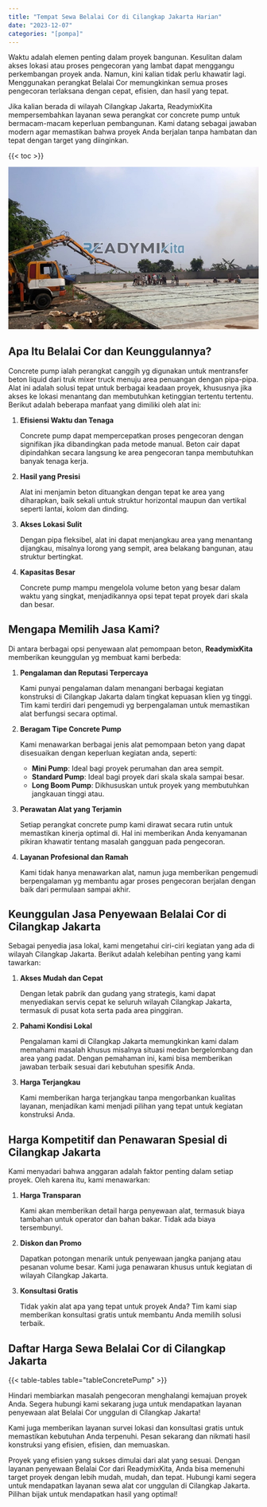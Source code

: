 ```yaml
---
title: "Tempat Sewa Belalai Cor di Cilangkap Jakarta Harian"
date: "2023-12-07"
categories: "[pompa]"
---
```


Waktu adalah elemen penting dalam proyek bangunan. Kesulitan dalam akses lokasi atau proses pengecoran yang lambat dapat menggangu perkembangan proyek anda. Namun, kini kalian tidak perlu khawatir lagi. Menggunakan perangkat Belalai Cor memungkinkan semua proses pengecoran terlaksana dengan cepat, efisien, dan hasil yang tepat.

Jika kalian berada di wilayah Cilangkap Jakarta, ReadymixKita mempersembahkan layanan sewa perangkat cor concrete pump untuk bermacam-macam keperluan pembangunan. Kami datang sebagai jawaban modern agar memastikan bahwa proyek Anda berjalan tanpa hambatan dan tepat dengan target yang diinginkan.

{{< toc >}}

![Tempat Sewa Belalai Cor di Cilangkap Jakarta Harian](/images/pompa/sewa-pompa-09.jpg)

## Apa Itu Belalai Cor dan Keunggulannya?

Concrete pump ialah perangkat canggih yg digunakan untuk mentransfer beton liquid dari truk mixer truck menuju area penuangan dengan pipa-pipa. Alat ini adalah solusi tepat untuk berbagai keadaan proyek, khususnya jika akses ke lokasi menantang dan membutuhkan ketinggian tertentu tertentu. Berikut adalah beberapa manfaat yang dimiliki oleh alat ini:

1. **Efisiensi Waktu dan Tenaga**

   Concrete pump dapat mempercepatkan proses pengecoran dengan signifikan jika dibandingkan pada metode manual. Beton cair dapat dipindahkan secara langsung ke area pengecoran tanpa membutuhkan banyak tenaga kerja.

2. **Hasil yang Presisi**

   Alat ini menjamin beton dituangkan dengan tepat ke area yang diharapkan, baik sekali untuk struktur horizontal maupun dan vertikal seperti lantai, kolom dan dinding.

3. **Akses Lokasi Sulit**

   Dengan pipa fleksibel, alat ini dapat menjangkau area yang menantang dijangkau, misalnya lorong yang sempit, area belakang bangunan, atau struktur bertingkat.

4. **Kapasitas Besar**

   Concrete pump mampu mengelola volume beton yang besar dalam waktu yang singkat, menjadikannya opsi tepat tepat proyek dari skala dan besar.

## Mengapa Memilih Jasa Kami?

Di antara berbagai opsi penyewaan alat pemompaan beton, **ReadymixKita** memberikan keunggulan yg membuat kami berbeda:

1. **Pengalaman dan Reputasi Terpercaya**

   Kami punyai pengalaman dalam menangani berbagai kegiatan konstruksi di Cilangkap Jakarta dalam tingkat kepuasan klien yg tinggi. Tim kami terdiri dari pengemudi yg berpengalaman untuk memastikan alat berfungsi secara optimal.

2. **Beragam Tipe Concrete Pump**

   Kami menawarkan berbagai jenis alat pemompaan beton yang dapat disesuaikan dengan keperluan kegiatan anda, seperti:
   - **Mini Pump**: Ideal bagi proyek perumahan dan area sempit.
   - **Standard Pump**: Ideal bagi proyek dari skala skala sampai besar.
   - **Long Boom Pump**: Dikhususkan untuk proyek yang membutuhkan jangkauan tinggi atau.

3. **Perawatan Alat yang Terjamin**

   Setiap perangkat concrete pump kami dirawat secara rutin untuk memastikan kinerja optimal di. Hal ini memberikan Anda kenyamanan pikiran khawatir tentang masalah gangguan pada pengecoran.

4. **Layanan Profesional dan Ramah**

   Kami tidak hanya menawarkan alat, namun juga memberikan pengemudi berpengalaman yg membantu agar proses pengecoran berjalan dengan baik dari permulaan sampai akhir.

## Keunggulan Jasa Penyewaan Belalai Cor di Cilangkap Jakarta

Sebagai penyedia jasa lokal, kami mengetahui ciri-ciri kegiatan yang ada di wilayah Cilangkap Jakarta. Berikut adalah kelebihan penting yang kami tawarkan:

1. **Akses Mudah dan Cepat**

   Dengan letak pabrik dan gudang yang strategis, kami dapat menyediakan servis cepat ke seluruh wilayah Cilangkap Jakarta, termasuk di pusat kota serta pada area pinggiran.

2. **Pahami Kondisi Lokal**

   Pengalaman kami di Cilangkap Jakarta memungkinkan kami dalam memahami masalah khusus misalnya situasi medan bergelombang dan area yang padat. Dengan pemahaman ini, kami bisa memberikan jawaban terbaik sesuai dari kebutuhan spesifik Anda.

3. **Harga Terjangkau**

   Kami memberikan harga terjangkau tanpa mengorbankan kualitas layanan, menjadikan kami menjadi pilihan yang tepat untuk kegiatan konstruksi Anda.

## Harga Kompetitif dan Penawaran Spesial di Cilangkap Jakarta

Kami menyadari bahwa anggaran adalah faktor penting dalam setiap proyek. Oleh karena itu, kami menawarkan:

1. **Harga Transparan**

   Kami akan memberikan detail harga penyewaan alat, termasuk biaya tambahan untuk operator dan bahan bakar. Tidak ada biaya tersembunyi.

2. **Diskon dan Promo**

   Dapatkan potongan menarik untuk penyewaan jangka panjang atau pesanan volume besar. Kami juga penawaran khusus untuk kegiatan di wilayah Cilangkap Jakarta.

3. **Konsultasi Gratis**

   Tidak yakin alat apa yang tepat untuk proyek Anda? Tim kami siap memberikan konsultasi gratis untuk membantu Anda memilih solusi terbaik.

## Daftar Harga Sewa Belalai Cor di Cilangkap Jakarta

{{< table-tables table="tableConcretePump" >}}

Hindari membiarkan masalah pengecoran menghalangi kemajuan proyek Anda. Segera hubungi kami sekarang juga untuk mendapatkan layanan penyewaan alat Belalai Cor unggulan di Cilangkap Jakarta!

Kami juga memberikan layanan survei lokasi dan konsultasi gratis untuk memastikan kebutuhan Anda terpenuhi. Pesan sekarang dan nikmati hasil konstruksi yang efisien, efisien, dan memuaskan.

Proyek yang efisien yang sukses dimulai dari alat yang sesuai. Dengan layanan penyewaan Belalai Cor dari ReadymixKita, Anda bisa memenuhi target proyek dengan lebih mudah, mudah, dan tepat. Hubungi kami segera untuk mendapatkan layanan sewa alat cor unggulan di Cilangkap Jakarta. Pilihan bijak untuk mendapatkan hasil yang optimal!